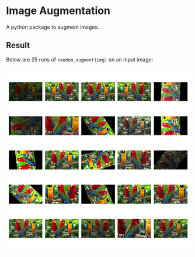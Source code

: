 # Image Augmentation

A python package to augment images.

## Result

Below are 25 runs of `random_augment(img)` on an input image:

![image](augment_output.png)